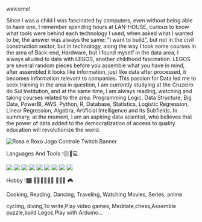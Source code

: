 welcome!

Since I was a child I was fascinated by computers, even without being able to have one, I remember spending hours at LAN-HOUSE, curious to know what tools were behind each technology I used, when asked what I wanted to be, the answer was always the same: "I want to build", but not in the civil construction sector, but in technology, along the way I took some courses in the area of ​​Back-end, Hardware, but I found myself in the data area, I always alluded to data with LEGOS, another childhood fascination.
LEGOS are several random pieces before you assemble what you have in mind, after assembled it looks like information, just like data after processed, it becomes information relevant to companies.
This passion for Data led me to seek training in the area in question, I am currently studying at the Cruzeiro do Sul Institution, and at the same time, I am always reading, watching and taking courses related to the area: Programming Logic, Data Structure, Big Data, PowerBI, AWS, Python, R, Database, Statistics, Logistic Regression, Linear Regression, Algebra, Artificial Intelligence and its Subfields.
In summary, at the moment, I am an aspiring data scientist, who believes that the power of data added to the democratization of access to quality education will revolutionize the world.

  

  ![Rosa e Roxo Jogo Controle Twitch Banner](https://user-images.githubusercontent.com/89526250/150660542-7b36a413-0b92-4875-86c9-d75f4236c8dd.png)

  
  
  
  
  
  Languages And Tools 👇🏽🔧💻
  
  
  
  
  <img src="https://img.shields.io/badge/Python-FFD43B?style=for-the-badge&logo=python&logoColor=darkgreen" />  <img src="https://img.shields.io/badge/SQLite-07405E?style=for-the-badge&logo=sqlite&logoColor=white" />   <img src="https://img.shields.io/badge/RStudio-75AADB?style=for-the-badge&logo=RStudio&logoColor=white" />   <img src="https://img.shields.io/badge/Kotlin-0095D5?style=for-the-badge&logo=kotlin&logoColor=white" />   <img src="https://img.shields.io/badge/MariaDB-003545?style=for-the-badge&logo=mariadb&logoColor=white" />    <img src="https://img.shields.io/badge/SQLite-07405E?style=for-the-badge&logo=sqlite&logoColor=white" />   <img src="https://img.shields.io/badge/Pandas-2C2D72?style=for-the-badge&logo=pandas&logoColor=white" />    <img src="https://img.shields.io/badge/Numpy-777BB4?style=for-the-badge&logo=numpy&logoColor=white" />    <img src="https://img.shields.io/badge/TensorFlow-FF6F00?style=for-the-badge&logo=TensorFlow&logoColor=white" />   


Hobby 👇🏾 🏊🏾‍♀️🧘🏾‍♀️ 🚵🏾‍♀️ 🎮



Cooking, Reading, Dancing, Traveling, Watching Movies, Series, 
anime

cycling, diving,To write,Play video games, Meditate,chess,Assemble puzzle,build Legos,Play with Arduino...
